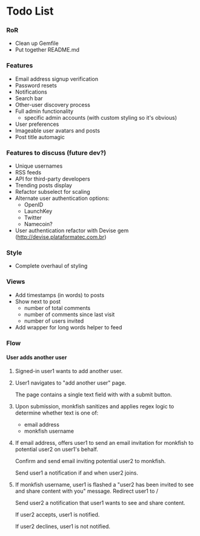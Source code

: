 # Todo List #

### RoR ###

* Clean up Gemfile
* Put together README.md

### Features ###

* Email address signup verification
* Password resets
* Notifications
* Search bar
* Other-user discovery process
* Full admin functionality
    * specific admin accounts (with custom styling so it's obvious)
* User preferences
* Imageable user avatars and posts
* Post title automagic

### Features to discuss (future dev?) ###

* Unique usernames
* RSS feeds
* API for third-party developers
* Trending posts display
* Refactor subselect for scaling
* Alternate user authentication options:
    * OpenID
    * LaunchKey
    * Twitter
    * Namecoin?
* User authentication refactor with Devise gem (http://devise.plataformatec.com.br)

### Style ###

* Complete overhaul of styling

### Views ###

* Add timestamps (in words) to posts
* Show next to post
    * number of total comments
    * number of comments since last visit
    * number of users invited
* Add wrapper for long words helper to feed


### Flow ###

#### User adds another user ####

1. Signed-in user1 wants to add another user.
1. User1 navigates to "add another user" page.

    The page contains a single text field with with a submit button.

1. Upon submission, monkfish sanitizes and applies regex logic to determine
   whether text is one of:

    * email address
    * monkfish username

1. If email address, offers user1 to send an email invitation for monkfish
   to potential user2 on user1's behalf.

    Confirm and send email inviting potential user2 to monkfish.

    Send user1 a notification if and when user2 joins.

1. If monkfish username, user1 is flashed a "user2 has been invited to see
   and share content with you" message. Redirect user1 to /

    Send user2 a notification that user1 wants to see and share content.

    If user2 accepts, user1 is notified.

    If user2 declines, user1 is not notified.